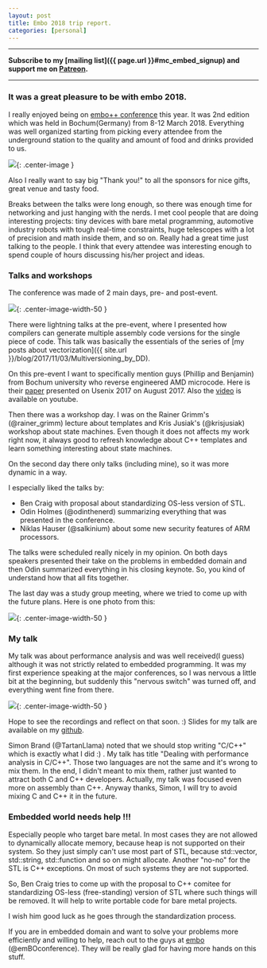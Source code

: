 ```yaml
---
layout: post
title: Embo 2018 trip report.
categories: [personal]
---
```


------
**Subscribe to my [mailing list]({{ page.url }}#mc_embed_signup) and support me on [Patreon](https://www.patreon.com/dendibakh).**

------

### It was a great pleasure to be with embo 2018.

I really enjoyed being on [embo++ conference](https://www.embo.io/) this year. It was 2nd edition which was held in Bochum(Germany) from 8-12 March 2018. Everything was well organized starting from picking every attendee from the underground station to the quality and amount of food and drinks provided to us.

![](/img/posts/Embo2018TripReport/logo.jpg){: .center-image }

Also I really want to say big "Thank you!" to all the sponsors for nice gifts, great venue and tasty food.

Breaks between the talks were long enough, so there was enough time for networking and just hanging with the nerds. I met cool people that are doing interesting projects: tiny devices with bare metal programming, automotive industry robots with tough real-time constraints, huge telescopes with a lot of precision and math inside them, and so on. Really had a great time just talking to the people. I think that every attendee was interesting enough to spend couple of hours discussing his/her project and ideas.

### Talks and workshops

The conference was made of 2 main days, pre- and post-event.

![](/img/posts/Embo2018TripReport/Ben.jpg){: .center-image-width-50 }

There were lightning talks at the pre-event, where I presented how compilers can generate multiple assembly code versions for the single piece of code. This talk was basically the essentials of the series of [my posts about vectorization]({{ site.url }}/blog/2017/11/03/Multiversioning_by_DD).

On this pre-event I want to specifically mention guys (Phillip and Benjamin) from Bochum university who reverse engineered AMD microcode. Here is their [paper](https://www.syssec.rub.de/media/emma/veroeffentlichungen/2017/08/16/usenix17-microcode.pdf) presented on Usenix 2017 on August 2017. Also the [video](https://www.youtube.com/watch?v=I6dQfnb3y0I) is available on youtube.

Then there was a workshop day. I was on the Rainer Grimm's (@rainer_grimm) lecture about templates and Kris Jusiak's (@krisjusiak) workshop about state machines. Even though it does not affects my work right now, it always good to refresh knowledge about C++ templates and learn something interesting about state machines.

On the second day there only talks (including mine), so it was more dynamic in a way.

I especially liked the talks by:
- Ben Craig with proposal about standardizing OS-less version of STL.
- Odin Holmes (@odinthenerd) summarizing everything that was presented in the conference.
- Niklas Hauser (@salkinium) about some new security features of ARM processors.

The talks were scheduled really nicely in my opinion. On both days speakers presented their take on the problems in embedded domain and then Odin summarized everything in his closing keynote. So, you kind of understand how that all fits together.

The last day was a study group meeting, where we tried to come up with the future plans. Here is one photo from this:

![](/img/posts/Embo2018TripReport/PostEvent.jpg){: .center-image-width-50 }

### My talk

My talk was about performance analysis and was well received(I guess) although it was not strictly related to embedded programming.
It was my first experience speaking at the major conferences, so I was nervous a little bit at the beginning, but suddenly this "nervous switch" was turned off, and everything went fine from there.

![](/img/posts/Embo2018TripReport/Denis.jpg){: .center-image-width-50 }

Hope to see the recordings and reflect on that soon. :)
Slides for my talk are available on my [github](https://github.com/dendibakh/dendibakh.github.io/blob/master/_posts/presentations/Dealing-with-performance-analysis.pdf).

Simon Brand (@TartanLlama) noted that we should stop writing "C/C++" which is exactly what I did :) . My talk has title "Dealing with performance analysis in C/C++". Those two languages are not the same and it's wrong to mix them. In the end, I didn't meant to mix them, rather just wanted to attract both C and C++ developers. Actually, my talk was focused even more on assembly than C++. Anyway thanks, Simon, I will try to avoid mixing C and C++ it in the future.

### Embedded world needs help !!!

Especially people who target bare metal. In most cases they are not allowed to dynamically allocate memory, because heap is not supported on their system. So they just simply can't use most part of STL, because std::vector, std::string, std::function and so on might allocate. Another "no-no" for the STL is C++ exceptions. On most of such systems they are not supported.

So, Ben Craig tries to come up with the proposal to C++ comitee for standardizing OS-less (free-standing) version of STL where such things will be removed. It will help to write portable code for bare metal projects.

I wish him good luck as he goes through the standardization process.

If you are in embedded domain and want to solve your problems more efficiently and willing to help, reach out to the guys at [embo](https://twitter.com/emBOconference) (@emBOconference). They will be really glad for having more hands on this stuff.
